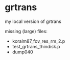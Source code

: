 # grtrans
my local version of grtrans

missing (large) files:
- koralm87_fov_res_rm_2.p
- test_grtrans_thindisk.p
- dump040
